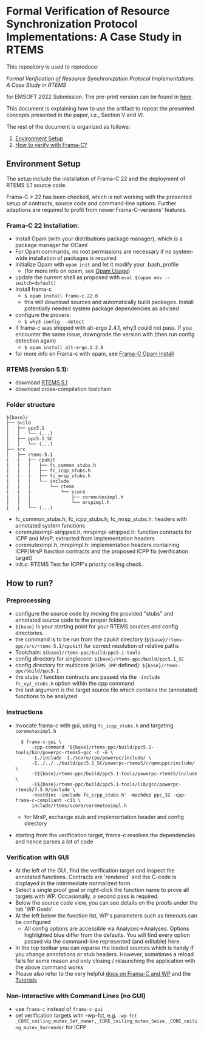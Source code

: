 # Formal Verification of Resource Synchronization Protocol Implementations: A Case Study in RTEMS

This repository is used to reproduce:

_Formal Verification of Resource Synchronization Protocol Implementations: A Case Study in RTEMS_

for EMSOFT 2022 Submission. The pre-print version can be found in [here](https://daes.cs.tu-dortmund.de/storages/daes-cs/r/Bilder/Beschaeftigte/M.Sc._Junjie_Shi/2022_emsoft_junjie.pdf). 

This document is explaining how to use the artifact to repeat the presented concepts presented in the paper, i.e., Section V and VI.

The rest of the document is organized as follows:
1. [Environment Setup](#environment-setup)
2. [How to verify with Frama-C?](#how-to-run)

## Environment Setup

The setup include the installation of Frama-C 22 and the deployment of RTEMS 5.1 source code. 

Frama-C > 22 has been checked, which is not working with the presented setup of contracts, source code and command-line options. Further adaptions are required to profit from newer Frama-C-versions' features.

### Frama-C 22 Installation:
  - Install Opam (with your distributions package manager), which is a package manager for OCaml
- For Opam commands, no root permissions are necessary if no system-wide installation of packages is required
- Initialize Opam with `opam init` and let it modify your .bash_profile
  - (for more info on opam, see [Opam Usage](https://opam.ocaml.org/doc/Usage.html))
- update the current shell as proposed with `eval $(opam env --switch=default)`
- Install frama-c
  - `$ opam install frama-c.22.0`
  - this will download sources and automatically build packages. Install potentially needed system package dependencies as advised
- configure the provers:
  - `$ why3 config --detect`
- If frama-c was shipped with alt-ergo 2.4.1, why3 could not pass. If you encounter the same issue, downgrade the version with (then run config detection again)
  - `$ opam install alt-ergo.2.2.0`
- for more info on Frama-c with opam, see [Frama-C Opam Install](https://git.frama-c.com/pub/frama-c/blob/master/INSTALL.md)

### RTEMS (version 5.1):
  - download [RTEMS 5.1](https://ftp.rtems.org/pub/rtems/releases/5/5.1/)
  - download cross-compilation toolchain

### Folder structure

```
${base}/
├── build
│   ├── ppc5.1
│   │   └── (...)
│   ├── ppc5.1_SC
│   │   └── (...)
├── src
|   ├── rtems-5.1
|   |   ├── cpukit
|   |   |   ├── fc_common_stubs.h
|   |   |   ├── fc_icpp_stubs.h
|   |   |   ├── fc_mrsp_stubs.h
|   |   |   └── include
|   |   |       └── rtems
|   |   |           └── score
|   |   |               ├── coremuteximpl.h
|   |   |               └── mrspimpl.h
|   |   └── (...)
```
- fc_common_stubs.h, fc_icpp_stubs.h, fc_mrsp_stubs.h: headers with annotated system functions
- coremuteximpl-stripped.h, mrspimpl-stripped.h: function contracts for ICPP and MrsP, extracted from implementation headers
- coremuteximpl.h, mrspimpl.h: implementation headers containing ICPP/MrsP function contracts and the proposed ICPP fix (verification target)
- init.c: RTEMS Test for ICPP's priority ceiling check.

## How to run?

### Preprocessing
- configure the source code by moving the provided "stubs" and annotated source code to the proper folders.
- `${base}` is your starting point for your RTEMS sources and config directories. 
- the command is to be run from the cpukit directory (`${base}/rtems-ppc/src/rtems-5.1/cpukit`) for correct resolution of relative paths
- Toolchain: `${base}/rtems-ppc/build/ppc5.1-tools`
- config directory for singlecore: `${base}/rtems-ppc/build/ppc5.1_SC`
- config directory for multicore (`RTEMS_SMP` defined): `${base}/rtems-ppc/build/ppc5.1`
- the stubs / function contracts are passed via the `-include fc_xyz_stubs.h` option within the cpp command
- the last argument is the target source file which contains the (annotated) functions to be analyzed

### Instructions

- Invocate frama-c with gui, using `fc_icpp_stubs.h` and targeting `coremuteximpl.h`

        $ frama-c-gui \
            -cpp-command '${base}/rtems-ppc/build/ppc5.1-tools/bin/powerpc-rtems5-gcc -C -E \
            -I./include -I./score/cpu/powerpc/include/ \
            -I../../../build/ppc5.1_SC/powerpc-rtems5/c/qemuppc/include/ \
            -I${base}/rtems-ppc/build/ppc5.1-tools/powerpc-rtems5/include \
            -I${base}/rtems-ppc/build/ppc5.1-tools/lib/gcc/powerpc-rtems5/7.5.0/include \
            -nostdinc -include fc_icpp_stubs.h' -machdep ppc_32 -cpp-frama-c-compliant -c11 \
            include/rtems/score/coremuteximpl.h
  - for MrsP, exchange stub and implementation header and config directory
- starting from the verification target, frama-c resolves the dependencies and hence parses a lot of code

### Verification with GUI
- At the left of the GUI, find the verification target and inspect the annotated functions. Contracts are 'rendered' and the C-code is displayed in the intermediate normalized form
- Select a single proof goal or right-click the function name to prove all targets with WP. Occasionally, a second pass is required.
- Below the source code view, you can see details on the proofs under the tab 'WP Goals'
- At the left below the function list, WP's parameters such as timeouts can be configured
  - All config options are accessible via Analyses->Analyses. Options highlighted blue differ from the defaults. You will find every option passed via the command-line represented (and editable) here.
- In the top toolbar you can reparse the loaded sources which is handy if you change annotations or stub headers. However, sometimes a reload fails for some reason and only closing / relaunching the application with the above command works
- Please also refer to the very helpful [docs on Frama-C and WP](https://frama-c.com/fc-versions/titanium.html) and the [Tutorials](https://frama-c.com/html/tutorials.html)

### Non-Interactive with Command Lines (no GUI)

- use `frama-c` instead of `frama-c-gui`
- set verification targets with -wp-fct, e.g. `-wp-fct _CORE_ceiling_mutex_Set_owner,_CORE_ceiling_mutex_Seize,_CORE_ceiling_mutex_Surrender` for ICPP




